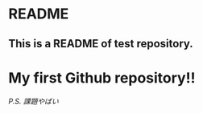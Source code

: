 # **README**
## This is a README of test repository.
# My first Github repository!!
###### *P.S. 課題やばい*

